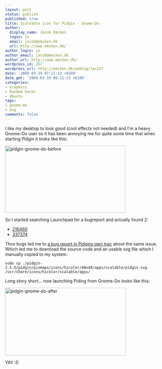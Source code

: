 ```yaml
---
layout: post
status: publish
published: true
title: Scaleable icon for Pidgin - Gnome-Do
author:
  display_name: Jacob Emcken
  login: je
  email: jacob@emcken.dk
  url: http://www.emcken.dk/
author_login: je
author_email: jacob@emcken.dk
author_url: http://www.emcken.dk/
wordpress_id: 257
wordpress_url: http://emcken.dk/weblog/?p=257
date: '2009-03-19 07:11:13 +0100'
date_gmt: '2009-03-19 06:11:13 +0100'
categories:
- Graphics
- Random hacks
- Ubuntu
tags:
- gnome-do
- bug
comments: false
---
```

I like my desktop to look good (cool effects not needed) and I'm a heavy Gnome-Do user so it has been annoying me for quite some time that when starting Pidgin it looks like this:

<img src="/public/media/pidgin-gnome-do-before.png" alt="pidgin-gnome-do-before" width="394" height="219" class="alignnone size-full wp-image-258" />

So I started searching Launchpad for a bugreport and actually found 2:

  * [216460][bug 1]
  * [337374][bug 2]

Thos bugs led me to [a bug report in Pidgins own trac][bug 3] about the same issue. Which led me to download the source code and an usable svg file which I manually copied to my system:

    sudo cp ./pidgin-2.5.5/pidgin/pixmaps/icons/hicolor/48x48/apps/scalable/pidgin.svg /usr/share/icons/hicolor/scalable/apps/

Long story short... now launching Piding from Gnome-Do looks like this:

<img src="/public/media/pidgin-gnome-do-after.png" alt="pidgin-gnome-do-after" width="396" height="221" class="alignnone size-full wp-image-259" />

YAY :D

[bug 1]: https://bugs.launchpad.net/ubuntu/+source/pidgin/+bug/216460
[bug 2]: https://bugs.launchpad.net/ubuntu/+source/pidgin/+bug/337374
[bug 3]: http://developer.pidgin.im/ticket/8556

